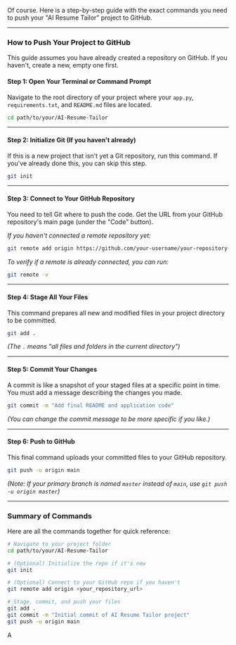 Of course. Here is a step-by-step guide with the exact commands you need to push your "AI Resume Tailor" project to GitHub.

-----

### **How to Push Your Project to GitHub**

This guide assumes you have already created a repository on GitHub. If you haven't, create a new, empty one first.

#### **Step 1: Open Your Terminal or Command Prompt**

Navigate to the root directory of your project where your `app.py`, `requirements.txt`, and `README.md` files are located.

```bash
cd path/to/your/AI-Resume-Tailor
```

-----

#### **Step 2: Initialize Git (If you haven't already)**

If this is a new project that isn't yet a Git repository, run this command. If you've already done this, you can skip this step.

```bash
git init
```

-----

#### **Step 3: Connect to Your GitHub Repository**

You need to tell Git where to push the code. Get the URL from your GitHub repository's main page (under the "Code" button).

*If you haven't connected a remote repository yet:*

```bash
git remote add origin https://github.com/your-username/your-repository-name.git
```

*To verify if a remote is already connected, you can run:*

```bash
git remote -v
```

-----

#### **Step 4: Stage All Your Files**

This command prepares all new and modified files in your project directory to be committed.

```bash
git add .
```

*(The `.` means "all files and folders in the current directory")*

-----

#### **Step 5: Commit Your Changes**

A commit is like a snapshot of your staged files at a specific point in time. You must add a message describing the changes you made.

```bash
git commit -m "Add final README and application code"
```

*(You can change the commit message to be more specific if you like.)*

-----

#### **Step 6: Push to GitHub**

This final command uploads your committed files to your GitHub repository.

```bash
git push -u origin main
```

*(Note: If your primary branch is named `master` instead of `main`, use `git push -u origin master`)*

-----

### **Summary of Commands**

Here are all the commands together for quick reference:

```bash
# Navigate to your project folder
cd path/to/your/AI-Resume-Tailor

# (Optional) Initialize the repo if it's new
git init

# (Optional) Connect to your GitHub repo if you haven't
git remote add origin <your_repository_url>

# Stage, commit, and push your files
git add .
git commit -m "Initial commit of AI Resume Tailor project"
git push -u origin main
```

A
